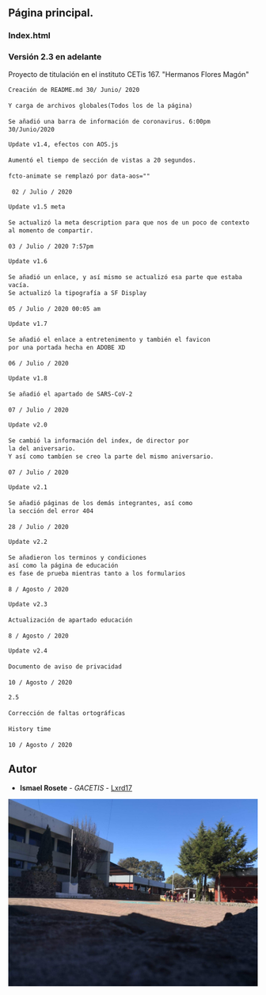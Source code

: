 ## Página principal.
### Index.html
### Versión 2.3 en adelante

Proyecto de titulación en el instituto CETis 167.
"Hermanos Flores Magón"

```
Creación de README.md 30/ Junio/ 2020

Y carga de archivos globales(Todos los de la página)

Se añadió una barra de información de coronavirus. 6:00pm 30/Junio/2020

```
```
Update v1.4, efectos con AOS.js

Aumentó el tiempo de sección de vistas a 20 segundos.

fcto-animate se remplazó por data-aos=""

 02 / Julio / 2020

```
```
Update v1.5 meta

Se actualizó la meta description para que nos de un poco de contexto 
al momento de compartir.

03 / Julio / 2020 7:57pm
```
```
Update v1.6

Se añadió un enlace, y así mismo se actualizó esa parte que estaba vacía.
Se actualizó la tipografía a SF Display

05 / Julio / 2020 00:05 am
```
```
Update v1.7

Se añadió el enlace a entretenimento y también el favicon
por una portada hecha en ADOBE XD

06 / Julio / 2020
```
```
Update v1.8

Se añadió el apartado de SARS-CoV-2

07 / Julio / 2020
```
```
Update v2.0

Se cambió la información del index, de director por 
la del aniversario.
Y así como tambíen se creo la parte del mismo aniversario.

07 / Julio / 2020
```
```
Update v2.1

Se añadió páginas de los demás integrantes, así como 
la sección del error 404

28 / Julio / 2020
```
```
Update v2.2

Se añadieron los terminos y condiciones
así como la página de educación
es fase de prueba mientras tanto a los formularios

8 / Agosto / 2020
```
```
Update v2.3

Actualización de apartado educación

8 / Agosto / 2020
```
```
Update v2.4

Documento de aviso de privacidad

10 / Agosto / 2020
```
```
2.5

Corrección de faltas ortográficas

History time

10 / Agosto / 2020
```
## Autor
* **Ismael Rosete** - *GACETIS* - [Lxrd17](https://github.com/Lxrd17)

![alt text](images/bg_1.jpg)